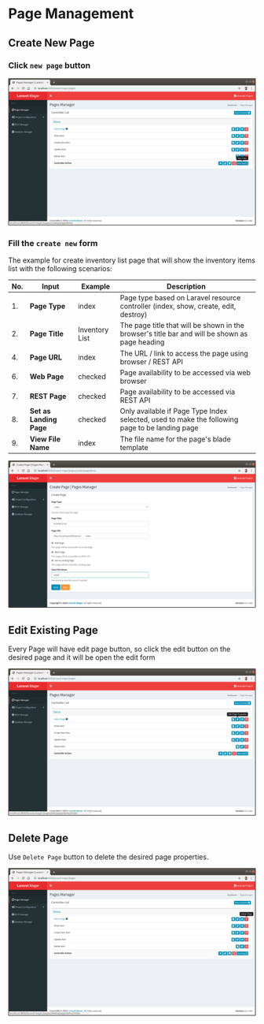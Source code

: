 # Page Management

## Create New Page

### Click `new page` button
 ![](../../_images/pages/pages_manager/new_page.png)
 
### Fill the `create new` form
The example for create inventory list page that will show the inventory items list with the following scenarios:

No. | Input | Example | Description
--- | --- | --- | ---
1. | **Page Type** | index | Page type based on Laravel resource controller (index, show, create, edit, destroy)
2. | **Page Title** | Inventory List | The page title that will be shown in the browser's title bar and will be shown as page heading
4. | **Page URL** | index | The URL / link to access the page using browser / REST API
6. | **Web Page** | checked | Page availability to be accessed via web browser
7. | **REST Page** | checked | Page availability to be accessed via REST API
8. | **Set as Landing Page** | checked | Only available if Page Type Index selected, used to make the following page to be landing page
9. | **View File Name** | index | The file name for the page's blade template

 ![](../../_images/pages/pages_manager/new_page_form.png)

## Edit Existing Page
Every Page will have edit page button, so click the edit button on the desired page and it will be open the edit form

 ![](../../_images/pages/pages_manager/edit_page.png)

## Delete Page

Use `Delete Page` button to delete the desired page properties.

 ![](../../_images/pages/pages_manager/delete_page.png)
